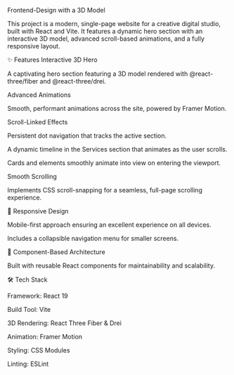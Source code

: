 Frontend-Design with a 3D Model

This project is a modern, single-page website for a creative digital studio, built with React and Vite.
It features a dynamic hero section with an interactive 3D model, advanced scroll-based animations, and a fully responsive layout.

✨ Features
 Interactive 3D Hero

A captivating hero section featuring a 3D model rendered with @react-three/fiber and @react-three/drei.

 Advanced Animations

Smooth, performant animations across the site, powered by Framer Motion.

 Scroll-Linked Effects

Persistent dot navigation that tracks the active section.

A dynamic timeline in the Services section that animates as the user scrolls.

Cards and elements smoothly animate into view on entering the viewport.

 Smooth Scrolling

Implements CSS scroll-snapping for a seamless, full-page scrolling experience.

📱 Responsive Design

Mobile-first approach ensuring an excellent experience on all devices.

Includes a collapsible navigation menu for smaller screens.

🧩 Component-Based Architecture

Built with reusable React components for maintainability and scalability.

🛠️ Tech Stack

Framework: React 19

Build Tool: Vite

3D Rendering: React Three Fiber & Drei

Animation: Framer Motion

Styling: CSS Modules

Linting: ESLint
